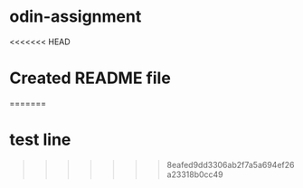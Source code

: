 # odin-assignment
<<<<<<< HEAD
# Created README file
=======
# test line
>>>>>>> 8eafed9dd3306ab2f7a5a694ef26a23318b0cc49
